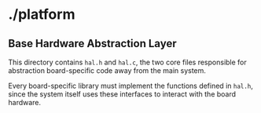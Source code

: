 # ./platform
## Base Hardware Abstraction Layer

This directory contains `hal.h` and `hal.c`, the two core files responsible for abstraction
board-specific code away from the main system.

Every board-specific library must implement the functions defined in `hal.h`, since the system
itself uses these interfaces to interact with the board hardware.